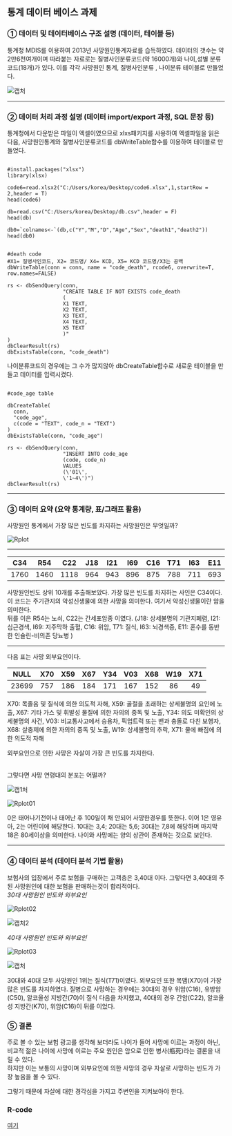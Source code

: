 ## 통계 데이터 베이스 과제

### ① 데이터 및 데이터베이스 구조 설명 (데이터, 테이블 등)
통계청 MDIS를 이용하여 2013년 사망원인통계자료를 습득하였다. 데이터의 갯수는 약 2만6천여개이며 따라붙는 자료로는 질병사인분류코드(약 16000개)와 나이,성별 분류코드(18개)가 있다. 이를 각각 사망원인 통계, 질병사인분류 , 나이분류 테이블로 만들었다.<br>

![캡처](https://user-images.githubusercontent.com/49007889/59583206-8e584100-9115-11e9-8383-7bd4f751d1b9.PNG)

---------------------


### ② 데이터 처리 과정 설명 (데이터 import/export 과정, SQL 문장 등)

통계청에서 다운받은 파일이 엑셀이였으므로 xlxs패키지를 사용하여 엑셀파일을 읽은 다음, 사망원인통계와 질병사인분류코드를 dbWriteTable함수를 이용하여 테이블로 만들었다. <br>
<pre><code>
#install.packages("xlsx")
library(xlsx)

code6=read.xlsx2("C:/Users/korea/Desktop/code6.xlsx",1,startRow = 2,header = T)
head(code6)

db=read.csv("C:/Users/korea/Desktop/db.csv",header = F)
head(db)

db0=`colnames<-`(db,c("Y","M","D","Age","Sex","death1","death2"))
head(db0)
</code></pre>

<pre><code>
#death code
#X1= 질병사인코드, X2= 코드명/ X4= KCD, X5= KCD 코드명/X3는 공백
dbWriteTable(conn = conn, name = "code_death", rcode6, overwrite=T, row.names=FALSE)

rs <- dbSendQuery(conn,
                  "CREATE TABLE IF NOT EXISTS code_death 
                  (
                  X1 TEXT,
                  X2 TEXT,
                  X3 TEXT,
                  X4 TEXT, 
                  X5 TEXT 
                  )"
)
dbClearResult(rs)
dbExistsTable(conn, "code_death")
</code></pre>
나이분류코드의 경우에는 그 수가 많지않아 dbCreateTable함수로 새로운 테이블을 만들고 데이터를 입력시켰다.
<pre><code>
#code_age table

dbCreateTable(
  conn,
  "code_age",
  c(code = "TEXT", code_n = "TEXT")
)
dbExistsTable(conn, "code_age")

rs <- dbSendQuery(conn,
                  "INSERT INTO code_age
                  (code, code_n)
                  VALUES
                  (\'01\',
                  \'1~4\')")
dbClearResult(rs)
</code></pre>
----------------------

### ③ 데이터 요약 (요약 통계량, 표/그래프 활용)
사망원인 통계에서 가장 많은 빈도를 차지하는 사망원인은 무엇일까?

![Rplot](https://user-images.githubusercontent.com/49007889/59585346-3a505b00-911b-11e9-80ba-334eda3291ba.png)

-----------------

|C34  | R54  | C22 | J18 | I21 | I69 | C16 | T71 | I63 | E11 |
|-----|:----:|:---:|:---:|:---:|:---:|:---:|:---:|:---:|:---:|
|1760 | 1460 | 1118| 964 | 943 | 896 | 875 | 788 | 711 | 693 |

사망원인빈도 상위 10개를 추출해보았다. 가장 많은 빈도를 차지하는 사인은 C34이다. 이 코드는 주기관지의 악성신생물에 의한 사망을 의미한다. 여기서 악성신생물이란 암을 의미한다.<br>
뒤를 이은 R54는 노쇠, C22는 간세포암종 이였다. (J18: 상세불명의 기관지폐렴, I21: 심근경색, I69: 지주막하 출혈, C16: 위암, T71: 질식, I63: 뇌경색증, E11: 혼수를 동반한 인슐린-비의존 당뇨병 )
<br>

--------------------
다음 표는 사망 외부요인이다.

|NULL | X70  | X59 | X67 | Y34 | V03 | X68 | W19 | X71 |
|-----|:----:|:---:|:---:|:---:|:---:|:---:|:---:|:---:|
|23699| 757  | 186 | 184 | 171 | 167 | 152 | 86  | 49  |

<p>X70: 목졸음 및 질식에 의한 의도적 자해, X59: 골절을 초래하는 상세불명의 요인에 노출, X67: 기타 가스 및 휘발성 물질에 의한 자의의 중독 및 노출, Y34: 의도 미확인의 상세불명의 사건, V03: 비교통사고에서 승용차, 픽업트럭 또는 밴과 충돌로 다친 보행자, X68: 살충제에 의한 자의의 중독 및 노출, W19: 상세불명의 추락, X71: 물에 빠짐에 의한 의도적 자해</p>
<p>외부요인으로 인한 사망은 자살이 가장 큰 빈도를 차지한다.</p>

<br>
그렇다면 사망 연령대의 분포는 어떨까?<br>

![캡1처](https://user-images.githubusercontent.com/49007889/59586853-cfa11e80-911e-11e9-9b5c-cfdcb30bf169.PNG)

![Rplot01](https://user-images.githubusercontent.com/49007889/59586856-d2037880-911e-11e9-86fc-bd9f8a7fef90.png)

0은 태어나기전이나 태어난 후 100일이 채 안되어 사망한경우를 뜻한다. 이어 1은 영유아, 2는 어린이에 해당한다. 10대는 3,4; 20대는 5,6; 30대는 7,8에 해당하며 마지막 18은 80세이상을 의미한다. 나이와 사망에는 양의 상관이 존재하는 것으로 보인다.

-----------------------

### ④ 데이터 분석 (데이터 분석 기법 활용)
보험사의 입장에서 주로 보험을 구매하는 고객층은 3,40대 이다. 그렇다면 3,40대의 주된 사망원인에 대한 보험을 판매하는것이 합리적이다.<br>
*30대 사망원인 빈도와 외부요인*

![Rplot02](https://user-images.githubusercontent.com/49007889/59590349-d0d64980-9126-11e9-9869-bb7603662282.png)

![캡처2](https://user-images.githubusercontent.com/49007889/59590358-d59afd80-9126-11e9-9828-843a8928601d.PNG)


*40대 사망원인 빈도와 외부요인*

![Rplot03](https://user-images.githubusercontent.com/49007889/59590350-d2077680-9126-11e9-96e6-b99ad8630ff3.png)

![캡처](https://user-images.githubusercontent.com/49007889/59590360-d6cc2a80-9126-11e9-8388-ada3ea659eff.PNG)

30대와 40대 모두 사망원인 1위는 질식(T71)이였다. 외부요인 또한 목맴(X70)이 가장 많은 빈도를 차지하였다. 질병으로 사망하는 경우에는 30대의 경우 위암(C16), 유방암(C50), 알코올성 지방간(70)이 질식 다음을 차지했고, 40대의 경우 간암(C22), 알코올성 지방간(K70), 위암(C16)이 뒤를 이었다.

### ⑤ 결론
<p>주로 볼 수 있는 보험 광고를 생각해 보더라도 나이가 들어 사망에 이르는 과정이 아닌, 비교적 젊은 나이에 사망에 이르는 주요 원인은 암으로 인한 병사(甁死)라는 결론을 내릴 수 있다.<br>
하지만 이는 보통의 사망이며 외부요인에 의한 사망의 경우 자살로 사망하는 빈도가 가장 높음을 볼 수 있다.</p> 
<p>그렇기 때문에 자살에 대한 경각심을 가지고 주변인을 지켜보아야 한다.</p>

### R-code
[여기](https://github.com/cjsrnr35126/database/blob/master/stat_database.R)
